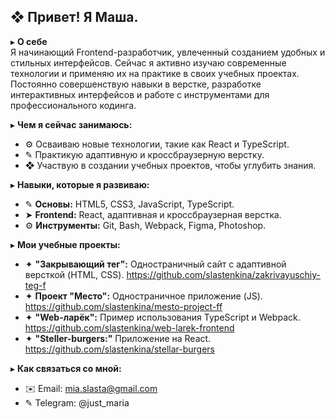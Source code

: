 ## ❖ Привет! Я Маша.  

▸ **О себе**  
Я начинающий Frontend-разработчик, увлеченный созданием удобных и стильных интерфейсов. Сейчас я активно изучаю современные технологии и применяю их на практике в своих учебных проектах. Постоянно совершенствую навыки в верстке, разработке интерактивных интерфейсов и работе с инструментами для профессионального кодинга.  

▸ **Чем я сейчас занимаюсь:**  
- ⚙️ Осваиваю новые технологии, такие как React и TypeScript.  
- ✎ Практикую адаптивную и кроссбраузерную верстку.  
- ❖ Участвую в создании учебных проектов, чтобы углубить знания.  

▸ **Навыки, которые я развиваю:**  
- ✎ **Основы:** HTML5, CSS3, JavaScript, TypeScript.  
- ➤ **Frontend:** React, адаптивная и кроссбраузерная верстка.  
- ⚙️ **Инструменты:** Git, Bash, Webpack, Figma, Photoshop.  

▸ **Мои учебные проекты:**  
- ✦ **"Закрывающий тег":** Одностраничный сайт с адаптивной версткой (HTML, CSS).  https://github.com/slastenkina/zakrivayuschiy-teg-f
- ✦ **Проект "Место":** Одностраничное приложение (JS).  https://github.com/slastenkina/mesto-project-ff
- ✦ **"Web-ларёк":** Пример использования TypeScript и Webpack.  https://github.com/slastenkina/web-larek-frontend
- ✦ **"Steller-burgers:"** Приложение на React. https://github.com/slastenkina/stellar-burgers


▸ **Как связаться со мной:**  
- ✉️ Email: mia.slasta@gmail.com  
- ✎ Telegram: @just_maria  
